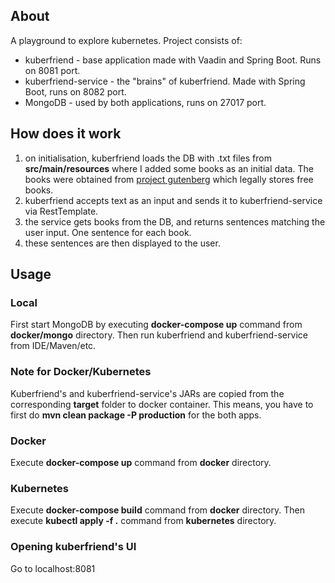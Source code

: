 ## About
A playground to explore kubernetes. Project consists of:

- kuberfriend - base application made with Vaadin and Spring Boot. Runs on 8081 port.
- kuberfriend-service - the "brains" of kuberfriend. Made with Spring Boot, runs on 8082 port.
- MongoDB - used by both applications, runs on 27017 port.

## How does it work
1. on initialisation, kuberfriend loads the DB with .txt files from __src/main/resources__ where I added some
books as an initial data. The books were obtained from [project gutenberg](https://www.gutenberg.org/) which
legally stores free books.
2. kuberfriend accepts text as an input and sends it to kuberfriend-service via RestTemplate.
3. the service gets books from the DB, and returns sentences matching the user input. One sentence for each
book.
4. these sentences are then displayed to the user.
## Usage
### Local
First start MongoDB by executing __docker-compose up__ command from __docker/mongo__ directory. Then run
kuberfriend and kuberfriend-service from IDE/Maven/etc.
### Note for Docker/Kubernetes
Kuberfriend's and kuberfriend-service's JARs are copied from the corresponding __target__ folder to docker
container. This means, you have to first do __mvn clean package -P production__ for the both apps.
### Docker
Execute __docker-compose up__ command from __docker__ directory.
### Kubernetes
Execute __docker-compose build__ command from __docker__ directory. Then execute __kubectl apply -f .__
command from __kubernetes__ directory.
### Opening kuberfriend's UI
Go to localhost:8081



